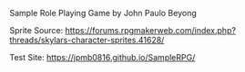Sample Role Playing Game by John Paulo Beyong

Sprite Source: https://forums.rpgmakerweb.com/index.php?threads/skylars-character-sprites.41628/

Test Site: https://jpmb0816.github.io/SampleRPG/
